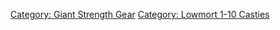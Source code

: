 [Category: Giant Strength
Gear](Category:_Giant_Strength_Gear "wikilink") [Category: Lowmort 1-10
Casties](Category:_Lowmort_1-10_Casties "wikilink")
